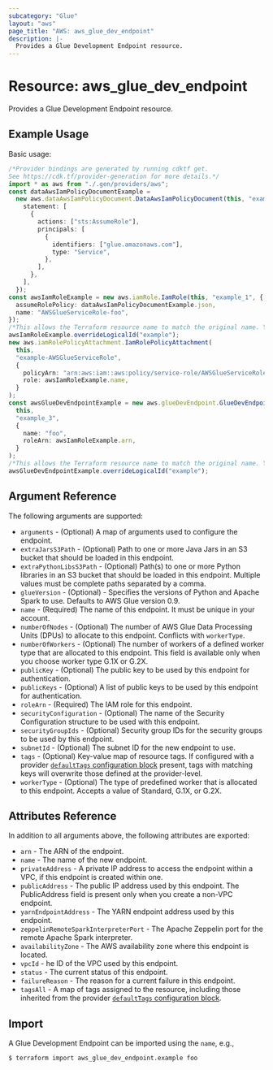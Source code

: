```yaml
---
subcategory: "Glue"
layout: "aws"
page_title: "AWS: aws_glue_dev_endpoint"
description: |-
  Provides a Glue Development Endpoint resource.
---
```


# Resource: aws\_glue\_dev\_endpoint

Provides a Glue Development Endpoint resource.

## Example Usage

Basic usage:

```typescript
/*Provider bindings are generated by running cdktf get.
See https://cdk.tf/provider-generation for more details.*/
import * as aws from "./.gen/providers/aws";
const dataAwsIamPolicyDocumentExample =
  new aws.dataAwsIamPolicyDocument.DataAwsIamPolicyDocument(this, "example", {
    statement: [
      {
        actions: ["sts:AssumeRole"],
        principals: [
          {
            identifiers: ["glue.amazonaws.com"],
            type: "Service",
          },
        ],
      },
    ],
  });
const awsIamRoleExample = new aws.iamRole.IamRole(this, "example_1", {
  assumeRolePolicy: dataAwsIamPolicyDocumentExample.json,
  name: "AWSGlueServiceRole-foo",
});
/*This allows the Terraform resource name to match the original name. You can remove the call if you don't need them to match.*/
awsIamRoleExample.overrideLogicalId("example");
new aws.iamRolePolicyAttachment.IamRolePolicyAttachment(
  this,
  "example-AWSGlueServiceRole",
  {
    policyArn: "arn:aws:iam::aws:policy/service-role/AWSGlueServiceRole",
    role: awsIamRoleExample.name,
  }
);
const awsGlueDevEndpointExample = new aws.glueDevEndpoint.GlueDevEndpoint(
  this,
  "example_3",
  {
    name: "foo",
    roleArn: awsIamRoleExample.arn,
  }
);
/*This allows the Terraform resource name to match the original name. You can remove the call if you don't need them to match.*/
awsGlueDevEndpointExample.overrideLogicalId("example");

```

## Argument Reference

The following arguments are supported:

* `arguments` - (Optional) A map of arguments used to configure the endpoint.
* `extraJarsS3Path` - (Optional) Path to one or more Java Jars in an S3 bucket that should be loaded in this endpoint.
* `extraPythonLibsS3Path` - (Optional) Path(s) to one or more Python libraries in an S3 bucket that should be loaded in this endpoint. Multiple values must be complete paths separated by a comma.
* `glueVersion` - (Optional) -  Specifies the versions of Python and Apache Spark to use. Defaults to AWS Glue version 0.9.
* `name` - (Required) The name of this endpoint. It must be unique in your account.
* `numberOfNodes` - (Optional) The number of AWS Glue Data Processing Units (DPUs) to allocate to this endpoint. Conflicts with `workerType`.
* `numberOfWorkers` - (Optional) The number of workers of a defined worker type that are allocated to this endpoint. This field is available only when you choose worker type G.1X or G.2X.
* `publicKey` - (Optional) The public key to be used by this endpoint for authentication.
* `publicKeys` - (Optional) A list of public keys to be used by this endpoint for authentication.
* `roleArn` - (Required) The IAM role for this endpoint.
* `securityConfiguration` - (Optional) The name of the Security Configuration structure to be used with this endpoint.
* `securityGroupIds` - (Optional) Security group IDs for the security groups to be used by this endpoint.
* `subnetId` - (Optional) The subnet ID for the new endpoint to use.
* `tags` - (Optional) Key-value map of resource tags. If configured with a provider [`defaultTags` configuration block](https://registry.terraform.io/providers/hashicorp/aws/latest/docs#default_tags-configuration-block) present, tags with matching keys will overwrite those defined at the provider-level.
* `workerType` - (Optional) The type of predefined worker that is allocated to this endpoint. Accepts a value of Standard, G.1X, or G.2X.

## Attributes Reference

In addition to all arguments above, the following attributes are exported:

* `arn` - The ARN of the endpoint.
* `name` - The name of the new endpoint.
* `privateAddress` - A private IP address to access the endpoint within a VPC, if this endpoint is created within one.
* `publicAddress` - The public IP address used by this endpoint. The PublicAddress field is present only when you create a non-VPC endpoint.
* `yarnEndpointAddress` - The YARN endpoint address used by this endpoint.
* `zeppelinRemoteSparkInterpreterPort` - The Apache Zeppelin port for the remote Apache Spark interpreter.
* `availabilityZone` - The AWS availability zone where this endpoint is located.
* `vpcId` - he ID of the VPC used by this endpoint.
* `status` - The current status of this endpoint.
* `failureReason` - The reason for a current failure in this endpoint.
* `tagsAll` - A map of tags assigned to the resource, including those inherited from the provider [`defaultTags` configuration block](https://registry.terraform.io/providers/hashicorp/aws/latest/docs#default_tags-configuration-block).

## Import

A Glue Development Endpoint can be imported using the `name`, e.g.,

```console
$ terraform import aws_glue_dev_endpoint.example foo
```
